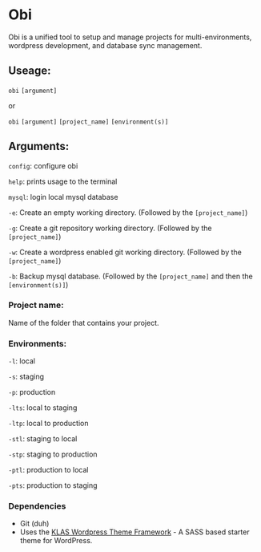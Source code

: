 # Obi

Obi is a unified tool to setup and manage projects for multi-environments, wordpress development, and database sync management.

## Useage:

`obi` `[argument]`

or

`obi` `[argument]` `[project_name]` `[environment(s)]`

## Arguments:

`config`: configure obi

`help`: prints usage to the terminal

`mysql`: login local mysql database

`-e`: Create an empty working directory. (Followed by the `[project_name]`)

`-g`: Create a git repository working directory. (Followed by the `[project_name]`)

`-w`: Create a wordpress enabled git working directory. (Followed by the `[project_name]`)

`-b`: Backup mysql database. (Followed by the `[project_name]` and then the `[environment(s)]`)

### Project name:

Name of the folder that contains your project.

### Environments:

`-l`: local

`-s`: staging

`-p`: production

`-lts`: local to staging

`-ltp`: local to production

`-stl`: staging to local

`-stp`: staging to production

`-ptl`: production to local

`-pts`: production to staging

### Dependencies

- Git (duh)
- Uses the [KLAS Wordpress Theme Framework](https://github.com/kylelarkin/klas) - A SASS based starter theme for WordPress.
